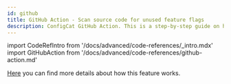 ```yaml
---
id: github
title: GitHub Action - Scan source code for unused feature flags
description: ConfigCat GitHub Action. This is a step-by-step guide on how to use the ConfigCat GitHub Action to eliminate tech debt in your project.
---
```


import CodeRefIntro from '/docs/advanced/code-references/\_intro.mdx'
import GitHubAction from '/docs/advanced/code-references/github-action.md'

<CodeRefIntro linkText="GitHub Action" linkUrl="https://github.com/marketplace/actions/configcat-scan-repository" linkTarget="_blank" />

[Here](/docs/advanced/code-references/overview) you can find more details about how this feature works.

<GitHubAction />
